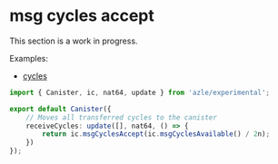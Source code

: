 # msg cycles accept

This section is a work in progress.

Examples:

- [cycles](https://github.com/demergent-labs/azle/tree/main/examples/cycles)

```typescript
import { Canister, ic, nat64, update } from 'azle/experimental';

export default Canister({
    // Moves all transferred cycles to the canister
    receiveCycles: update([], nat64, () => {
        return ic.msgCyclesAccept(ic.msgCyclesAvailable() / 2n);
    })
});
```
